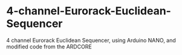 # 4-channel-Eurorack-Euclidean-Sequencer
4 channel Eurorack Euclidean Sequencer, using Arduino NANO, and modified code from the ARDCORE
